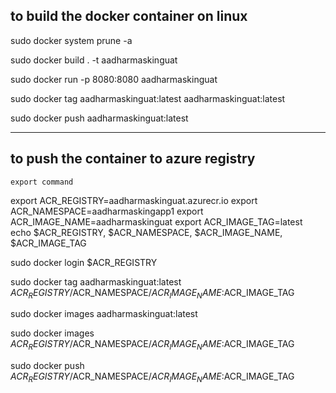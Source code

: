 ## to build the docker container on linux 

sudo docker system prune -a

sudo docker build . -t aadharmaskinguat

sudo docker run -p 8080:8080 aadharmaskinguat

sudo docker tag aadharmaskinguat:latest aadharmaskinguat:latest

sudo docker push aadharmaskinguat:latest

---------------------------------------------------------------------

## to push the container to azure registry

``` export command ```

export ACR_REGISTRY=aadharmaskinguat.azurecr.io
export ACR_NAMESPACE=aadharmaskingapp1
export ACR_IMAGE_NAME=aadharmaskinguat
export ACR_IMAGE_TAG=latest
echo $ACR_REGISTRY, $ACR_NAMESPACE, $ACR_IMAGE_NAME, $ACR_IMAGE_TAG

sudo docker login $ACR_REGISTRY

sudo docker tag aadharmaskinguat:latest $ACR_REGISTRY/$ACR_NAMESPACE/$ACR_IMAGE_NAME:$ACR_IMAGE_TAG

sudo docker images aadharmaskinguat:latest

sudo docker images $ACR_REGISTRY/$ACR_NAMESPACE/$ACR_IMAGE_NAME:$ACR_IMAGE_TAG

sudo docker push $ACR_REGISTRY/$ACR_NAMESPACE/$ACR_IMAGE_NAME:$ACR_IMAGE_TAG
